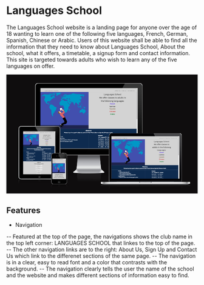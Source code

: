 

# Languages School

The Languages School website is a landing page for anyone over the age of 18 wanting to learn one of the following five languages, French, German, Spanish, Chinese or Arabic.
Users of this website shall be able to find all the information that they need to know about Languages School, About the school, what it offers, a timetable, a signup form and contact information. This site is targeted towards adults who wish to learn any of the five languages on offer. 


![alt text](assets/imagesforreadme/amirepsonsivescreenshots.PNG)


## Features 

- Navigation

-- Featured at the top of the page, the navigations shows the club name in the top left corner: LANGUAGES SCHOOL that linkes to the top of the page. 
-- The other navigation links are to the right: About Us, Sign Up and Contact Us which link to the differenet sections of the same page.
-- The navigation is in a clear, easy to read font and a color that contrasts with the background. 
-- The navigation clearly tells the user the name of the school and the website and makes different sections of information easy to find. 

